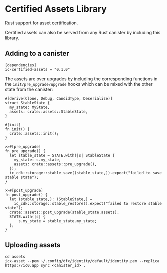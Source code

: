 # Certified Assets Library

Rust support for asset certification.

Certified assets can also be served from any Rust canister by including this library.

## Adding to a canister

```
[dependencies]
ic-certified-assets = "0.1.0"
```

The assets are over upgrades by including the corresponding functions in the `init/pre_upgrade/upgrade`
hooks which can be mixed with the other state from the canister:

```
#[derive(Clone, Debug, CandidType, Deserialize)]
struct StableState {
  my_state: MyState,
  assets: crate::assets::StableState,
}

#[init]
fn init() {
  crate::assets::init();
}

>>#[pre_upgrade]
fn pre_upgrade() {
  let stable_state = STATE.with(|s| StableState {
    my_state: s.my_state,
    assets: crate::assets::pre_upgrade(),
  });
  ic_cdk::storage::stable_save((stable_state,)).expect("failed to save stable state");
}

>>#[post_upgrade]
fn post_upgrade() {
  let (stable_state,): (StableState,) =
    ic_cdk::storage::stable_restore().expect("failed to restore stable state");
  crate::assets::post_upgrade(stable_state.assets);
  STATE.with(|s| {
      s.my_state = stable_state.my_state;
  };
}
```

## Uploading assets

```
cd assets
icx-asset --pem ~/.config/dfx/identity/default/identity.pem --replica https://ic0.app sync <canister_id> .
```
